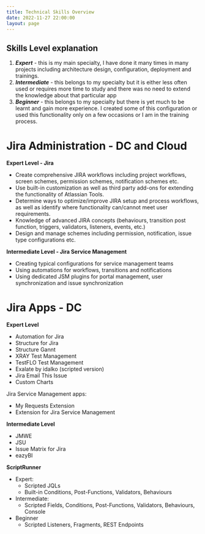 ```yaml
---
title: Technical Skills Overview
date: 2022-11-27 22:00:00
layout: page
---
```


## Skills Level explanation
1. **_Expert_** - this is my main specialty, I have done it many times in many projects including architecture design, configuration, deployment and trainings.
2. **_Intermediate_** - this belongs to my specialty but it is either less often used or requires more time to study and there was no need to extend the knowledge about that particular app
3. **_Beginner_**	- this belongs to my specialty but there is yet much to be learnt and gain more experience. I created some of this configuration or used this functionality only on a few occasions or I am in the training process.

# Jira Administration - DC and Cloud

**Expert Level - Jira**
- Create comprehensive JIRA workflows including project workflows, screen schemes, permission schemes, notification schemes etc.
- Use built-in customization as well as third party add-ons for extending the functionality of Atlassian Tools.
- Determine ways to optimize/improve JIRA setup and process workflows, as well as identify where functionality can/cannot meet user requirements.
- Knowledge of advanced JIRA concepts (behaviours, transition post function, triggers, validators, listeners, events, etc.)
- Design and manage schemes including permission, notification, issue type configurations etc.

**Intermediate Level - Jira Service Management**
- Creating typical configurations for service management teams
- Using automations for workflows, transitions and notifications
- Using dedicated JSM plugins for portal management, user synchronization and issue synchronization
  
# Jira Apps - DC
**Expert Level**
- Automation for Jira
- Structure for Jira
- Structure Gannt
- XRAY Test Management
- TestFLO Test Management
- Exalate by idalko (scripted version)
- Jira Email This Issue
- Custom Charts

Jira Service Management apps:
- My Requests Extension
- Extension for Jira Service Management

**Intermediate Level**
- JMWE
- JSU
- Issue Matrix for Jira
- eazyBI

**ScriptRunner**
- Expert:
  - Scripted JQLs
  - Built-in Conditions, Post-Functions, Validators, Behaviours
- Intermediate:
  - Scripted Fields, Conditions, Post-Functions, Validators, Behaviours, Console
- Beginner
  - Scripted Listeners, Fragments, REST Endpoints